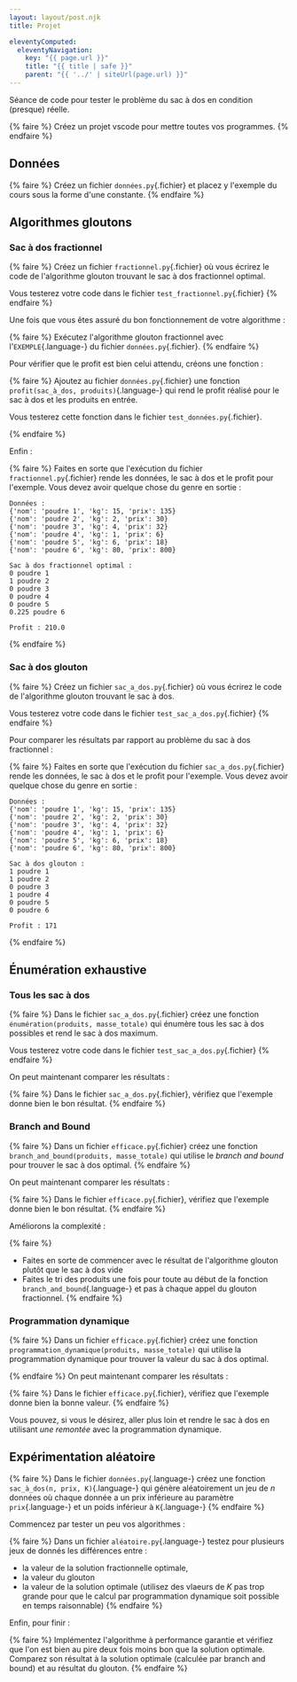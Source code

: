 ```yaml
---
layout: layout/post.njk
title: Projet

eleventyComputed:
  eleventyNavigation:
    key: "{{ page.url }}"
    title: "{{ title | safe }}"
    parent: "{{ '../' | siteUrl(page.url) }}"
---
```


Séance de code pour tester le problème du sac à dos en condition (presque) réelle.


{% faire %}
Créez un projet vscode pour mettre toutes vos programmes.
{% endfaire %}

## Données

{% faire %}
Créez un fichier `données.py`{.fichier} et placez y l'exemple du cours sous la forme d'une constante.
{% endfaire %}

## Algorithmes gloutons

### Sac à dos fractionnel

{% faire %}
Créez un fichier `fractionnel.py`{.fichier} où vous écrirez le code de l'algorithme glouton trouvant le sac à dos fractionnel optimal.

Vous testerez votre code dans le fichier `test_fractionnel.py`{.fichier}
{% endfaire %}


Une fois que vous êtes assuré du bon fonctionnement de votre algorithme :


{% faire %}
Exécutez l'algorithme glouton fractionnel avec l'`EXEMPLE`{.language-} du fichier `données.py`{.fichier}.
{% endfaire %}

Pour vérifier que le profit est bien celui attendu, créons une fonction :

{% faire %}
Ajoutez au fichier `données.py`{.fichier} une fonction `profit(sac_à_dos, produits)`{.language-} qui rend le profit réalisé pour le sac à dos et les produits en entrée.

Vous testerez cette fonction dans le fichier  `test_données.py`{.fichier}.

{% endfaire %}

Enfin :

{% faire %}
Faites en sorte que l'exécution du fichier `fractionnel.py`{.fichier} rende les données, le sac à dos et le profit pour l'exemple. Vous devez avoir quelque chose du genre en sortie :

```text
Données :
{'nom': 'poudre 1', 'kg': 15, 'prix': 135}
{'nom': 'poudre 2', 'kg': 2, 'prix': 30}
{'nom': 'poudre 3', 'kg': 4, 'prix': 32}
{'nom': 'poudre 4', 'kg': 1, 'prix': 6}
{'nom': 'poudre 5', 'kg': 6, 'prix': 18}
{'nom': 'poudre 6', 'kg': 80, 'prix': 800}

Sac à dos fractionnel optimal :
0 poudre 1
1 poudre 2
0 poudre 3
0 poudre 4
0 poudre 5
0.225 poudre 6

Profit : 210.0

```

{% endfaire %}

### Sac à dos glouton

{% faire %}
Créez un fichier `sac_a_dos.py`{.fichier} où vous écrirez le code de l'algorithme glouton trouvant le sac à dos.

Vous testerez votre code dans le fichier `test_sac_a_dos.py`{.fichier}
{% endfaire %}

Pour comparer les résultats par rapport au problème du sac à dos fractionnel :

{% faire %}
Faites en sorte que l'exécution du fichier `sac_a_dos.py`{.fichier} rende les données, le sac à dos et le profit pour l'exemple. Vous devez avoir quelque chose du genre en sortie :

```text
Données :
{'nom': 'poudre 1', 'kg': 15, 'prix': 135}
{'nom': 'poudre 2', 'kg': 2, 'prix': 30}
{'nom': 'poudre 3', 'kg': 4, 'prix': 32}
{'nom': 'poudre 4', 'kg': 1, 'prix': 6}
{'nom': 'poudre 5', 'kg': 6, 'prix': 18}
{'nom': 'poudre 6', 'kg': 80, 'prix': 800}

Sac à dos glouton :
1 poudre 1
1 poudre 2
0 poudre 3
1 poudre 4
0 poudre 5
0 poudre 6

Profit : 171
```

{% endfaire %}

## Énumération exhaustive

### Tous les sac à dos

{% faire %}
Dans le fichier `sac_a_dos.py`{.fichier} créez une fonction `énumération(produits, masse_totale)` qui énumère tous les sac à dos possibles et rend le sac à dos maximum.

Vous testerez votre code dans le fichier `test_sac_a_dos.py`{.fichier}
{% endfaire %}

On peut maintenant comparer les résultats :

{% faire %}
Dans le fichier `sac_a_dos.py`{.fichier}, vérifiez que l'exemple donne bien le bon résultat.
{% endfaire %}

### Branch and Bound

{% faire %}
Dans un fichier `efficace.py`{.fichier} créez une fonction `branch_and_bound(produits, masse_totale)` qui utilise le _branch and bound_ pour trouver le sac à dos optimal. 
{% endfaire %}

On peut maintenant comparer les résultats :

{% faire %}
Dans le fichier `efficace.py`{.fichier}, vérifiez que l'exemple donne bien le bon résultat.
{% endfaire %}

Améliorons la complexité :

{% faire %}
- Faites en sorte de commencer avec le résultat de l'algorithme glouton plutôt que le sac à dos vide
- Faites le tri des produits une fois pour toute au début de la fonction `branch_and_bound`{.language-} et pas à chaque appel du glouton fractionnel.
{% endfaire %}

### Programmation dynamique

{% faire %}
Dans un fichier `efficace.py`{.fichier} créez une fonction `programmation_dynamique(produits, masse_totale)` qui utilise la programmation dynamique pour trouver la valeur du sac à dos optimal. 

{% endfaire %}
On peut maintenant comparer les résultats :

{% faire %}
Dans le fichier `efficace.py`{.fichier}, vérifiez que l'exemple donne bien la bonne valeur.
{% endfaire %}

 Vous pouvez, si vous le désirez, aller plus loin et rendre le sac à dos en utilisant _une remontée_ avec la programmation dynamique.

## Expérimentation aléatoire

{% faire %}
Dans le fichier `données.py`{.language-} créez une fonction `sac_à_dos(n, prix, K)`{.language-} qui génère aléatoirement un jeu de $n$ données où chaque donnée a un prix inférieure au paramètre `prix`{.language-} et un poids inférieur à `K`{.language-}
{% endfaire %}

Commencez par tester un peu vos algorithmes :

{% faire %}
Dans un fichier `aléatoire.py`{.language-} testez pour plusieurs jeux de donnés les différences entre :

- la valeur de la solution fractionnelle optimale,
- la valeur du glouton
- la valeur de la solution optimale (utilisez des vlaeurs de $K$ pas trop grande pour que le calcul par programmation dynamique soit possible en temps raisonnable)
{% endfaire %}

Enfin, pour finir :

{% faire %}
Implémentez l'algorithme à performance garantie et vérifiez que l'on est bien au pire deux fois moins bon que la solution optimale.
Comparez son résultat à la solution optimale (calculée par branch and bound) et au résultat du glouton.
{% endfaire %}


